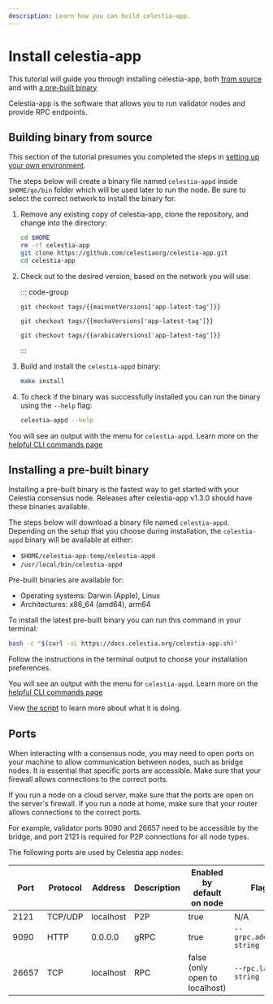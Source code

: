```yaml
---
description: Learn how you can build celestia-app.
---
```


# Install celestia-app

<!-- markdownlint-disable MD033 -->
<!-- markdownlint-disable MD013 -->
<script setup>
import constants from '/.vitepress/constants/constants.js'
import arabicaVersions from '/.vitepress/constants/arabica_versions.js'
import mochaVersions from '/.vitepress/constants/mocha_versions.js'
import mainnetVersions from '/.vitepress/constants/mainnet_versions.js'
</script>

This tutorial will guide you through installing celestia-app, both
[from source](#building-binary-from-source) and with
[a pre-built binary](#installing-a-pre-built-binary)

Celestia-app is the software that allows you to run
validator nodes and provide RPC endpoints.

## Building binary from source

This section of the tutorial presumes you completed the steps in
[setting up your own environment](./environment.md).

The steps below will create a binary file named `celestia-appd`
inside `$HOME/go/bin` folder which will be used later to run the node.
Be sure to select the correct network to install the binary for.

1. Remove any existing copy of celestia-app, clone the repository,
   and change into the directory:

   ```bash
   cd $HOME
   rm -rf celestia-app
   git clone https://github.com/celestiaorg/celestia-app.git
   cd celestia-app
   ```

2. Check out to the desired version, based on the network you will use:

   ::: code-group

   ```bash-vue [Mainnet Beta]
   git checkout tags/{{mainnetVersions['app-latest-tag']}}
   ```

   ```bash-vue [Mocha]
   git checkout tags/{{mochaVersions['app-latest-tag']}}
   ```

   ```bash-vue [Arabica]
   git checkout tags/{{arabicaVersions['app-latest-tag']}}
   ```

   :::

3. Build and install the `celestia-appd` binary:

   ```bash
   make install
   ```

4. To check if the binary was successfully installed you can run the binary
   using the `--help` flag:

   ```sh
   celestia-appd --help
   ```

You will see an output with the menu for `celestia-appd`. Learn more
on the [helpful CLI commands page](./celestia-app-commands.md)

## Installing a pre-built binary

Installing a pre-built binary is the fastest way to get started with your
Celestia consensus node. Releases after celestia-app v1.3.0 should have
these binaries available.

The steps below will download a binary file named `celestia-appd`.
Depending on the setup that you choose during installation, the `celestia-appd`
binary will be available at either:

- `$HOME/celestia-app-temp/celestia-appd`
- `/usr/local/bin/celestia-appd`

Pre-built binaries are available for:

- Operating systems: Darwin (Apple), Linux
- Architectures: x86_64 (amd64), arm64

To install the latest pre-built binary you can run this command in your
terminal:

```bash
bash -c "$(curl -sL https://docs.celestia.org/celestia-app.sh)"
```

Follow the instructions in the terminal output to choose your installation
preferences.

You will see an output with the menu for `celestia-appd`. Learn more
on the [helpful CLI commands page](./celestia-app-commands.md)

View [the script](https://github.com/celestiaorg/docs/tree/main/public/celestia-app.sh)
to learn more about what it is doing.

## Ports

When interacting with a consensus node,
you may need to open ports on your machine to allow
communication between nodes, such as bridge nodes. It is essential that
specific ports are accessible. Make sure that your firewall allows
connections to the correct ports.

If you run a node on a cloud server, make sure that the ports are open
on the server's firewall. If you run a node at home, make sure that your
router allows connections to the correct ports.

For example, validator ports 9090
and 26657 need to be accessible by the bridge, and port 2121 is
required for P2P connections for all node types.

The following ports are used by Celestia app nodes:

| Port  | Protocol | Address   | Description | Enabled by default on node     | Flag                    |
| ----- | -------- | --------- | ----------- | ------------------------------ | ----------------------- |
| 2121  | TCP/UDP  | localhost | P2P         | true                           | N/A                     |
| 9090  | HTTP     | 0.0.0.0   | gRPC        | true                           | `--grpc.address string` |
| 26657 | TCP      | localhost | RPC         | false (only open to localhost) | `--rpc.laddr string`    |

